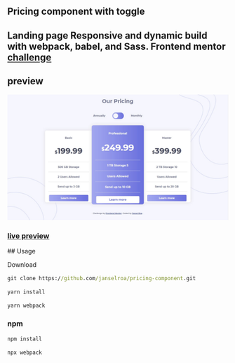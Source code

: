 <h2> Pricing component with toggle<h2>
<p>Landing page
Responsive and dynamic build with webpack, babel, and Sass. Frontend mentor <a href="https://www.frontendmentor.io/challenges/pricing-component-with-toggle-8vPwRMIC">challenge</a></p>

## preview

<img src="./preview.jpg">

<h3><a href="">live preview</a></h3>
## Usage

Download

```cmd
git clone https://github.com/janselroa/pricing-component.git
```

```cmd
yarn install
```

```cmd
yarn webpack
```

### npm

```cmd
npm install
```

```cmd
npx webpack
```
